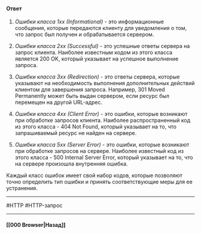 #### Ответ

1. *Ошибки класса 1xx (Informational)* - это информационные сообщения, которые передаются клиенту для уведомления о том, что запрос был получен и обрабатывается сервером.
    
2. *Ошибки класса 2xx (Successful)* - это успешные ответы сервера на запрос клиента. Наиболее известным кодом из этого класса является 200 OK, который указывает на успешное выполнение запроса.
    
3. *Ошибки класса 3xx (Redirection)* - это ответы сервера, которые указывают на необходимость выполнения дополнительных действий клиентом для завершения запроса. Например, 301 Moved Permanently может быть выдан сервером, если ресурс был перемещен на другой URL-адрес.
    
4. *Ошибки класса 4xx (Client Error)* - это ошибки, которые возникают при обработке запросов клиента. Наиболее распространенный код из этого класса - 404 Not Found, который указывает на то, что запрашиваемый ресурс не найден на сервере.
    
5. *Ошибки класса 5xx (Server Error)* - это ошибки, которые возникают при обработке запросов на сервере. Наиболее известный код из этого класса - 500 Internal Server Error, который указывает на то, что на сервере произошла внутренняя ошибка.
    

Каждый класс ошибок имеет свой набор кодов, которые позволяют точно определить тип ошибки и принять соответствующие меры для ее устранения.

___
#HTTP #HTTP-запрос 

___

#### [[000 Browser|Назад]]